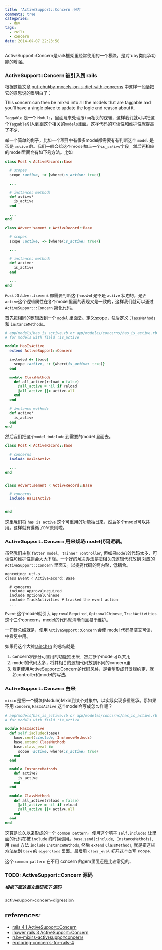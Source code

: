 ```yaml
---
title: 'ActiveSupport::Concern 小结'
comments: true
categories:
  - dev
tags:
  - rails
  - concern
date: 2014-06-07 22:23:58
---
```


ActiveSupport::Concern是rails框架里经常使用的一个模块，是对ruby类继承功能的增强。

<!-- more -->

### ActiveSupport::Concern 被引入到 rails

根据这篇文章 [put-chubby-models-on-a-diet-with-concerns](http://signalvnoise.com/posts/3372-put-chubby-models-on-a-diet-with-concerns) 中这样一段话把它的意思说的很明白了：


  This concern can then be mixed into all the models that are taggable and you’ll have a single place to update the logic and reason about it.


`Taggable` 是一个 `Module`，里面用来处理跟`tag`相关的逻辑。这样我们就可以把这个`Taggable`引入到跟这个相关的`models`里面。这样代码的可读性和维护性就提高了不少。

举一个简单的例子，比如一个项目中有很多model都需要有有判断这个 `model` 是否是 `active` 的。我们一般会给这个model加上一个`is_active`字段，然后再相应的model里面会有如下的方法。比如


```ruby
class Post < ActiveRecord::Base

  # scopes
  scope :active, -> {where(is_active: true)}

  ...

  # instances methods
  def active?
    is_active
  end

  ...
end

class Advertisement < ActiveRecord::Base

  # scopes
  scope :active, -> {where(is_active: true)}

  ...

  # instances methods
  def active?
    is_active
  end

  ...
end

```

`Post` 和 `Advertisement` 都需要判断这个model 是不是 `active` 状态的，是否`active`这个逻辑属性在各个model里面的表现又是一致的，这样我们就可以通过 `ActiveSupport::Concern` 简化代码。

首先把相同的逻辑放到一个 `model` 里面去。定义scope，然后定义 `ClassMethods` 和 `instanceMethods`。

```ruby
# app/models/has_is_active.rb or app/modeles/concerns/has_is_active.rb
# for models with field :is_active

module HasIsActive
  extend ActiveSupport::Concern

  included do |base|
    scope :active, -> {where(is_active: true)}
  end

  module ClassMethods
    def all_active(reload = false)
      @all_active = nil if reload
      @all_active ||= active.all
    end
  end

  # instance methods
  def active?
    is_active
  end
end

```

然后我们把这个`model` `indclude` 到需要的model 里面去。

```ruby
class Post < ActiveRecord::Base

  # concerns
  include HasIsActive

  ...
end


class Advertisement < ActiveRecord::Base

  # concerns
  include HasIsActive

  ...
end

```

这里我们将 `has_is_active` 这个可重用的功能抽出来，然后多个model可以共用。这样就有遵循了`DRY`原则啦。

### ActiveSupport::Concern 用来规范model代码逻辑。

虽然我们主张 `fatter model, thinner controller`, 但如果`model`的代码太多，可读性和维护性则会大大下降。一个好的解决办法是把相关的逻辑代码放到 对应的 `ActiveSupport::Concern` 里面去。以提高代码的高内聚，低耦合。

```
#encoding: utf-8
class Event < ActiveRecord::Base

  # concerns
  include ApprovalRequired
  include OptionalChinese
  include TrackActivities # tracked the event action
  ...
```

`Event` 这个model就引入 `ApprovalRequired`, `OptionalChinese`, `TrackActivities` 这个三个concern，model的代码就清晰而且易于维护。

一句话总结就是，使用 `ActiveSupport::Concern` 会使 model 代码简洁又可读，中看更中用。

如果用这个大神[rainchen](http://hi.baidu.com/rainchen/item/ef36c917a23a9117e2f986f4) 的总结就是

1. concern将部分可重用的功能抽出来，然后多个model可以共用
2. model的代码太多，将其相关的逻辑代码放到不同的concern里
3. 规定使用ActiveSupport::Concern的代码风格，是希望形成开发规约定，就如controller和model的写法。

### ActiveSupport::Concern 由来

`mixin` 是把一个模块(Module)Mixin到某个对象中，以实现实现多重继承。那如果不用 `concern`, `HasIsActive` 这个model会写成怎么样呢？

```ruby
# app/models/has_is_active.rb or app/modeles/concerns/has_is_active.rb
# for models with field :is_active

module HasIsActive
  def self.included(base)
    base.send(:include, InstanceMethods)
    base.extend ClassMethods
    base.class_eval do
      scope :active, where(is_active: true)
    end
  end

  module InstanceMethods
    def active?
      is_active
    end
  end

  module ClassMethods
    def all_active(reload = false)
      @all_active = nil if reload
      @all_active ||= active.all
    end
  end
end
```

这算是长久以来形成的一个 `common pattern`。使用这个钩子 `self.included` 让里面的代码在被 `include` 的时候调用。`base.send(:include, InstanceMethods)`, 用 `send` 方法 `include` `InstanceMethods`, 然后 `extend` `ClassMethods`, 就是把这些方法放到 `base` 的 `eigenclass` 里面。最后用 `class_eval` 打开这个类写 scope.

这个 `common pattern` 在不用 concern 的gem里面还是比较常见的。

### TODO: ActiveSupport::Concern 源码

##### 根据下面这篇文章研究下 源码
[activesupport-concern-digression](http://www.zhubert.com/blog/2013/06/13/activesupport-concern-digression/)

references:
-----------
- [rails 4.1 ActiveSupport::Concern](http://api.rubyonrails.org/classes/ActiveSupport/Concern.html)
- [ihower rails 3 ActiveSupport::Concern](http://ihower.tw/blog/archives/3949)
- [ruby-mixins-activesupportconcern/](http://engineering.appfolio.com/2013/06/17/ruby-mixins-activesupportconcern/)
- [exploring-concerns-for-rails-4](http://blog.andywaite.com/2012/12/23/exploring-concerns-for-rails-4/)
